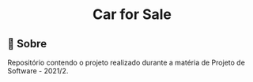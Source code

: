 <h1 align="center">Car for Sale</h1>

## :dart: Sobre
Repositório contendo o projeto realizado durante a matéria de Projeto de Software - 2021/2.
